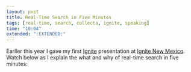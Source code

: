 ```yaml
---
layout: post
title: Real-Time Search in Five Minutes
tags: [real-time, search, collecta, ignite, speaking]
time: "10:04"
extended: ":EXTENDED:"
---
```


Earlier this year I gave my first
[Ignite](http://en.wikipedia.org/wiki/Ignite_%28event%29) presentation
at [Ignite New Mexico](http://www.ignite-nm.com/). Watch below as I
explain the what and why of real-time search in five minutes:

<object width="400" height="230"><param name="allowfullscreen" value="true"><param name="allowscriptaccess" value="always"><param name="movie" value="http://vimeo.com/moogaloop.swf?clip_id=5883192&amp;server=vimeo.com&amp;show_title=1&amp;show_byline=0&amp;show_portrait=0&amp;color=ff0179&amp;fullscreen=1"><embed src="http://vimeo.com/moogaloop.swf?clip_id=5883192&amp;server=vimeo.com&amp;show_title=1&amp;show_byline=0&amp;show_portrait=0&amp;color=ff0179&amp;fullscreen=1" type="application/x-shockwave-flash" allowfullscreen="true" allowscriptaccess="always" width="400" height="230"></embed></object>
